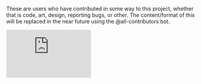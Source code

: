 These are users who have contributed in some way to this project, whether that is code, art, design, reporting bugs, or other. The content/format of this will be replaced in the near future using the @all-contributors bot.

<iframe src="https://githubbadge.appspot.com/jeffcampbellmakesgames?s=1" style="border: 0;height: 128px;width: 225px;overflow: hidden;" frameBorder="0"></iframe>